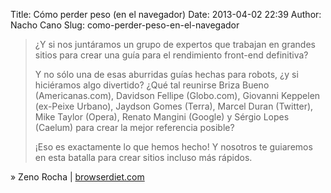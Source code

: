 Title: Cómo perder peso (en el navegador)
Date: 2013-04-02 22:39
Author: Nacho Cano
Slug: como-perder-peso-en-el-navegador

> ¿Y si nos juntáramos un grupo de expertos que trabajan en grandes
> sitios para crear una guía para el rendimiento front-end definitiva?
>
> Y no sólo una de esas aburridas guías hechas para robots, ¿y si
> hiciéramos algo divertido? ¿Qué tal reunirse Briza Bueno
> (Americanas.com), Davidson Fellipe (Globo.com), Giovanni Keppelen
> (ex-Peixe Urbano), Jaydson Gomes (Terra), Marcel Duran (Twitter), Mike
> Taylor (Opera), Renato Mangini (Google) y Sérgio Lopes (Caelum) para
> crear la mejor referencia posible?
>
> ¡Eso es exactamente lo que hemos hecho! Y nosotros te guiaremos en
> esta batalla para crear sitios incluso más rápidos.

» Zeno Rocha | [browserdiet.com][]

  [browserdiet.com]: http://browserdiet.com/es/
    "Cómo perder peso (en el navegador)"
